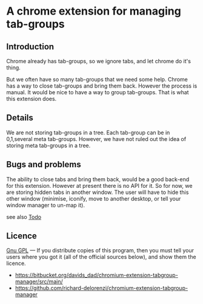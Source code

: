 # A chrome extension for managing tab-groups

## Introduction
Chrome already has tab-groups, so we ignore tabs, and let chrome do it's thing.

But we often have so many tab-groups that we need some help.
Chrome has a way to close tab-groups and bring them back. However the process is manual.
It would be nice to have a way to group tab-groups. That is what this extension does.

## Details
We are not storing tab-groups in a tree. Each tab-group can be in 0,1,several meta tab-groups.
However, we have not ruled out the idea of storing meta tab-groups in a tree. 

## Bugs and problems
The ability to close tabs and bring them back, would be a good back-end for this extension. However at present there is no API for it. So for now, we are storing hidden tabs in another window. The user will have to hide this other window (minimise, iconify, move to another desktop, or tell your window manager to un-map it).

see also [Todo](todo.md)

## Licence
[Gnu GPL](https://www.gnu.org/licenses/gpl-3.0.en.html) — If you distribute copies of this program, then you must tell your users where you got it (all of the official sources below), and show them the licence.

* https://bitbucket.org/davids_dad/chromium-extension-tabgroup-manager/src/main/
* https://github.com/richard-delorenzi/chromium-extension-tabgroup-manager
